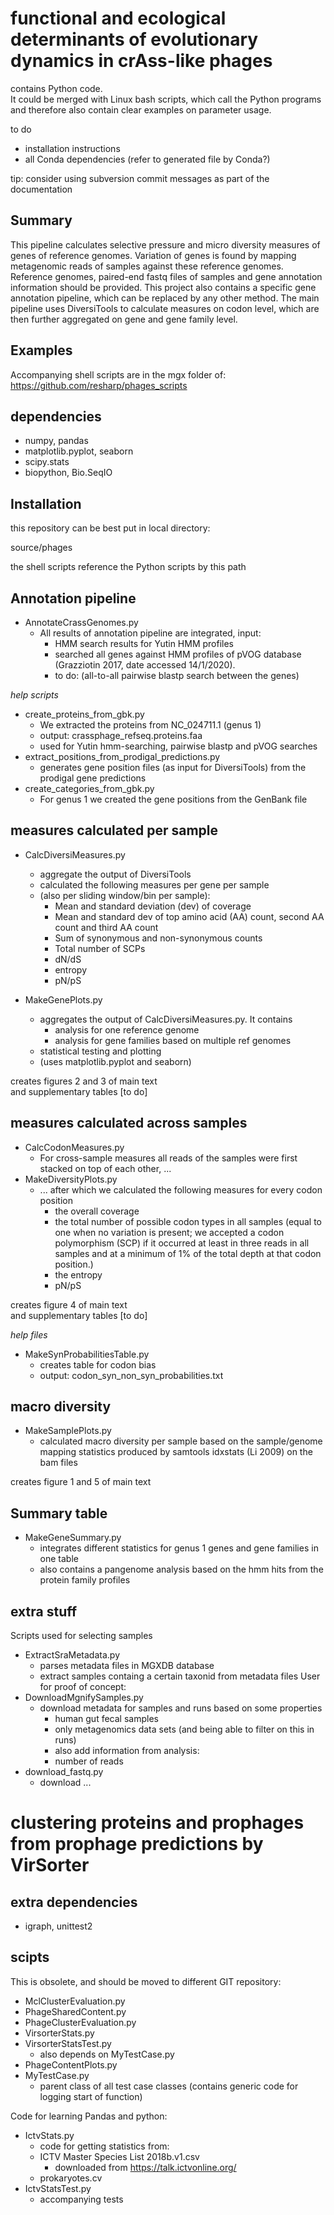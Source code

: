 

# functional and ecological determinants of evolutionary dynamics in crAss-like phages
contains Python code.  
It could be merged with Linux bash scripts, which call the Python programs and 
therefore also contain clear examples on parameter usage.

to do
- installation instructions
- all Conda dependencies (refer to generated file by Conda?)

tip: consider using subversion commit messages as part of the documentation

## Summary
This pipeline calculates selective pressure and micro diversity measures of genes of reference genomes. Variation of genes is found by mapping metagenomic reads of samples against these reference genomes. Reference genomes, paired-end fastq files of samples and gene annotation information should be provided. This project also contains a specific gene annotation pipeline, which can be replaced by any other method.
The main pipeline uses DiversiTools to calculate measures on codon level, which are then further aggregated on gene and gene family level.

## Examples 

Accompanying shell scripts are in the mgx folder of:
https://github.com/resharp/phages_scripts

## dependencies

- numpy, pandas 
- matplotlib.pyplot, seaborn
- scipy.stats
- biopython, Bio.SeqIO

## Installation
this repository can be best put in local directory:

source/phages

the shell scripts reference the Python scripts by this path 

## Annotation pipeline

- AnnotateCrassGenomes.py
    - All results of annotation pipeline are integrated, input:
        - HMM search results for Yutin HMM profiles
        - searched all genes against HMM profiles of pVOG database (Grazziotin 2017, date accessed 14/1/2020).
        - to do: (all-to-all pairwise blastp search between the genes)
   
*help scripts*
- create_proteins_from_gbk.py
    - We extracted the proteins from NC_024711.1 (genus 1)
    - output: crassphage_refseq.proteins.faa
    - used for Yutin hmm-searching, pairwise blastp and pVOG searches 
- extract_positions_from_prodigal_predictions.py
    - generates gene position files (as input for DiversiTools) from the prodigal gene predictions 
- create_categories_from_gbk.py
    - For genus 1 we created the gene positions from the GenBank file
     
## measures calculated per sample

- CalcDiversiMeasures.py
    - aggregate the output of DiversiTools 
    - calculated the following measures per gene per sample 
    - (also per sliding window/bin per sample):
        -	Mean and standard deviation (dev) of coverage
        -	Mean and standard dev of top amino acid (AA) count, second AA count and third AA count
        -	Sum of synonymous and non-synonymous counts
        -	Total number of SCPs 
        -	dN/dS
        -	entropy 
        -	pN/pS
    
- MakeGenePlots.py
    - aggregates the output of CalcDiversiMeasures.py. It contains
        - analysis for one reference genome 
        - analysis for gene families based on multiple ref genomes
    - statistical testing and plotting
    - (uses matplotlib.pyplot and seaborn)

creates figures 2 and 3 of main text      
and supplementary tables [to do]        
        
## measures calculated across samples
- CalcCodonMeasures.py
    - For cross-sample measures all reads of the samples were first stacked on top of each other, ... 
- MakeDiversityPlots.py 
    - ... after which we calculated the following measures for every codon position
        -   the overall coverage
        -	the total number of possible codon types in all samples (equal to one when no variation is present; we accepted a codon polymorphism (SCP) if it occurred at least in three reads  in all samples and at a minimum of 1% of the total depth at that codon position.)
        -	the entropy 
        -	pN/pS   

creates figure 4 of main text  
and supplementary tables [to do]

*help files*
- MakeSynProbabilitiesTable.py
    - creates table for codon bias
    - output: codon_syn_non_syn_probabilities.txt

## macro diversity
- MakeSamplePlots.py
    - calculated  macro diversity per sample based on the sample/genome mapping statistics produced by samtools idxstats (Li 2009) on the bam files

creates figure 1 and 5 of main text

## Summary table
- MakeGeneSummary.py
    - integrates different statistics for genus 1 genes
    and gene families in one table
    - also contains a pangenome analysis based on the hmm hits from the protein family profiles
 
## extra stuff
Scripts used for selecting samples
- ExtractSraMetadata.py
    - parses metadata files in MGXDB database
    - extract samples containg a certain taxonid from metadata files
User for proof of concept:
- DownloadMgnifySamples.py
    - download metadata for samples and runs based on some properties
        - human gut fecal samples
        - only metagenomics data sets (and being able to filter on this in runs)
        - also add information from analysis:
        - number of reads
- download_fastq.py
    - download ...    
 
    
# clustering proteins and prophages from prophage predictions by VirSorter

## extra dependencies
- igraph, unittest2

## scipts

This is obsolete, and should be moved to different GIT repository:
- MclClusterEvaluation.py
- PhageSharedContent.py
- PhageClusterEvaluation.py
- VirsorterStats.py
- VirsorterStatsTest.py
    - also depends on MyTestCase.py
- PhageContentPlots.py
- MyTestCase.py
    - parent class of all test case classes (contains generic code for logging start of function)

Code for learning Pandas and python:
- IctvStats.py
    - code for getting statistics from: 
    - ICTV Master Species List 2018b.v1.csv
        - downloaded from https://talk.ictvonline.org/
    - prokaryotes.cv
- IctvStatsTest.py
    - accompanying tests